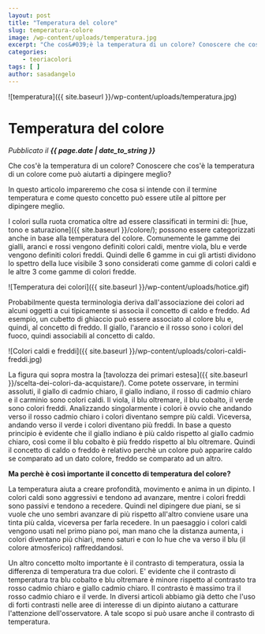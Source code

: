 ```yaml
---
layout: post
title: "Temperatura del colore"
slug: temperatura-colore
image: /wp-content/uploads/temperatura.jpg
excerpt: "Che cos&#039;è la temperatura di un colore? Conoscere che cos&#039;è la temperatura di un colore come può aiutarti a dipingere meglio? In questo articolo impareremo"
categories:
    - teoriacolori
tags: [ ]
author: sasadangelo
---
```


![temperatura]({{ site.baseurl }}/wp-content/uploads/temperatura.jpg)

# Temperatura del colore
_Pubblicato il **{{ page.date | date_to_string }}**_

Che cos'è la temperatura di un colore? Conoscere che cos'è la temperatura di un colore come può aiutarti a dipingere meglio?

In questo articolo impareremo che cosa si intende con il termine temperatura e come questo concetto può essere utile al pittore per dipingere meglio.

I colori sulla ruota cromatica oltre ad essere classificati in termini di: [hue, tono e saturazione]({{ site.baseurl }}/colore/); possono essere categorizzati anche in base alla temperatura del colore. Comunemente le gamme dei gialli, aranci e rossi vengono definiti colori caldi, mentre viola, blu e verde vengono definiti colori freddi. Quindi delle 6 gamme in cui gli artisti dividono lo spettro della luce visibile 3 sono considerati come gamme di colori caldi e le altre 3 come gamme di colori fredde.

![Temperatura dei colori]({{ site.baseurl }}/wp-content/uploads/hotice.gif)

Probabilmente questa terminologia deriva dall'associazione dei colori ad alcuni oggetti a cui tipicamente si associa il concetto di caldo e freddo. Ad esempio, un cubetto di ghiaccio può essere associato al colore blu e, quindi, al concetto di freddo. Il giallo, l'arancio e il rosso sono i colori del fuoco, quindi associabili al concetto di caldo.

![Colori caldi e freddi]({{ site.baseurl }}/wp-content/uploads/colori-caldi-freddi.jpg)

La figura qui sopra mostra la [tavolozza dei primari estesa]({{ site.baseurl }}/scelta-dei-colori-da-acquistare/). Come potete osservare, in termini assoluti, il giallo di cadmio chiaro, il giallo indiano, il rosso di cadmio chiaro e il carminio sono colori caldi. Il viola, il blu oltremare, il blu cobalto, il verde sono colori freddi. Analizzando singolarmente i colori è ovvio che andando verso il rosso cadmio chiaro i colori diventano sempre più caldi. Viceversa, andando verso il verde i colori diventano più freddi. In base a questo principio è evidente che il giallo indiano è più caldo rispetto al giallo cadmio chiaro, così come il blu cobalto è più freddo rispetto al blu oltremare. Quindi il concetto di caldo o freddo è relativo perchè un colore può apparire caldo se comparato ad un dato colore, freddo se comparato ad un altro.

**Ma perchè è così importante il concetto di temperatura del colore?**

La temperatura aiuta a creare profondità, movimento e anima in un dipinto. I colori caldi sono aggressivi e tendono ad avanzare, mentre i colori freddi sono passivi e tendono a recedere. Quindi nel dipingere due piani, se si vuole che uno sembri avanzare di più rispetto all'altro conviene usare una tinta più calda, viceversa per farla recedere. In un paesaggio i colori caldi vengono usati nel primo piano poi, man mano che la distanza aumenta, i colori diventano più chiari, meno saturi e con lo hue che va verso il blu (il colore atmosferico) raffreddandosi.

Un altro concetto molto importante è il contrasto di temperatura, ossia la differenza di temperatura tra due colori. E' evidente che il contrasto di temperatura tra blu cobalto e blu oltremare è minore rispetto al contrasto tra rosso cadmio chiaro e giallo cadmio chiaro. Il contrasto è massimo tra il rosso cadmio chiaro e il verde. In diversi articoli abbiamo già detto che l'uso di forti contrasti nelle aree di interesse di un dipinto aiutano a catturare l'attenzione dell'osservatore. A tale scopo si può usare anche il contrasto di temperatura.
